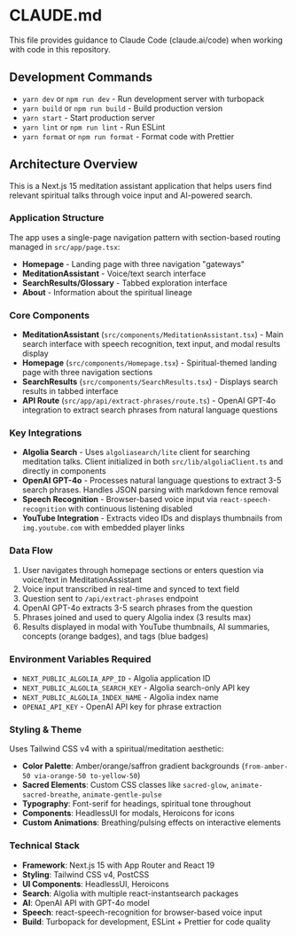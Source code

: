 # CLAUDE.md

This file provides guidance to Claude Code (claude.ai/code) when working with code in this repository.

## Development Commands

- `yarn dev` or `npm run dev` - Run development server with turbopack
- `yarn build` or `npm run build` - Build production version  
- `yarn start` - Start production server
- `yarn lint` or `npm run lint` - Run ESLint
- `yarn format` or `npm run format` - Format code with Prettier

## Architecture Overview

This is a Next.js 15 meditation assistant application that helps users find relevant spiritual talks through voice input and AI-powered search.

### Application Structure

The app uses a single-page navigation pattern with section-based routing managed in `src/app/page.tsx`:
- **Homepage** - Landing page with three navigation "gateways"
- **MeditationAssistant** - Voice/text search interface  
- **SearchResults/Glossary** - Tabbed exploration interface
- **About** - Information about the spiritual lineage

### Core Components

- **MeditationAssistant** (`src/components/MeditationAssistant.tsx`) - Main search interface with speech recognition, text input, and modal results display
- **Homepage** (`src/components/Homepage.tsx`) - Spiritual-themed landing page with three navigation sections
- **SearchResults** (`src/components/SearchResults.tsx`) - Displays search results in tabbed interface
- **API Route** (`src/app/api/extract-phrases/route.ts`) - OpenAI GPT-4o integration to extract search phrases from natural language questions

### Key Integrations

- **Algolia Search** - Uses `algoliasearch/lite` client for searching meditation talks. Client initialized in both `src/lib/algoliaClient.ts` and directly in components
- **OpenAI GPT-4o** - Processes natural language questions to extract 3-5 search phrases. Handles JSON parsing with markdown fence removal
- **Speech Recognition** - Browser-based voice input via `react-speech-recognition` with continuous listening disabled
- **YouTube Integration** - Extracts video IDs and displays thumbnails from `img.youtube.com` with embedded player links

### Data Flow

1. User navigates through homepage sections or enters question via voice/text in MeditationAssistant
2. Voice input transcribed in real-time and synced to text field
3. Question sent to `/api/extract-phrases` endpoint  
4. OpenAI GPT-4o extracts 3-5 search phrases from the question
5. Phrases joined and used to query Algolia index (3 results max)
6. Results displayed in modal with YouTube thumbnails, AI summaries, concepts (orange badges), and tags (blue badges)

### Environment Variables Required

- `NEXT_PUBLIC_ALGOLIA_APP_ID` - Algolia application ID
- `NEXT_PUBLIC_ALGOLIA_SEARCH_KEY` - Algolia search-only API key  
- `NEXT_PUBLIC_ALGOLIA_INDEX_NAME` - Algolia index name
- `OPENAI_API_KEY` - OpenAI API key for phrase extraction

### Styling & Theme

Uses Tailwind CSS v4 with a spiritual/meditation aesthetic:
- **Color Palette**: Amber/orange/saffron gradient backgrounds (`from-amber-50 via-orange-50 to-yellow-50`)
- **Sacred Elements**: Custom CSS classes like `sacred-glow`, `animate-sacred-breathe`, `animate-gentle-pulse`
- **Typography**: Font-serif for headings, spiritual tone throughout
- **Components**: HeadlessUI for modals, Heroicons for icons
- **Custom Animations**: Breathing/pulsing effects on interactive elements

### Technical Stack

- **Framework**: Next.js 15 with App Router and React 19
- **Styling**: Tailwind CSS v4, PostCSS
- **UI Components**: HeadlessUI, Heroicons
- **Search**: Algolia with multiple react-instantsearch packages
- **AI**: OpenAI API with GPT-4o model
- **Speech**: react-speech-recognition for browser-based voice input
- **Build**: Turbopack for development, ESLint + Prettier for code quality